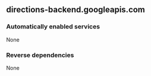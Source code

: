 ## directions-backend.googleapis.com

### Automatically enabled services

None

### Reverse dependencies

None
